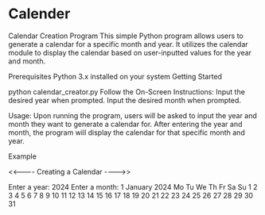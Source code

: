 # Calender
Calendar Creation Program
This simple Python program allows users to generate a calendar for a specific month and year. It utilizes the calendar module to display the calendar based on user-inputted values for the year and month.

Prerequisites
Python 3.x installed on your system
Getting Started

python calendar_creator.py
Follow the On-Screen Instructions:
Input the desired year when prompted.
Input the desired month when prompted.

Usage:
Upon running the program, users will be asked to input the year and month they want to generate a calendar for.
After entering the year and month, the program will display the calendar for that specific month and year.

Example

<<---- Creating a Calendar ---->>

Enter a year: 2024
Enter a month: 1
    January 2024
Mo Tu We Th Fr Sa Su
 1  2  3  4  5  6  7
 8  9 10 11 12 13 14
15 16 17 18 19 20 21
22 23 24 25 26 27 28
29 30 31


